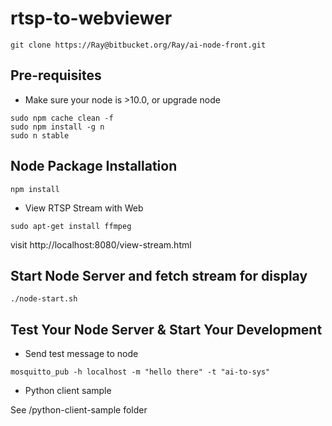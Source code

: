 # rtsp-to-webviewer

```
git clone https://Ray@bitbucket.org/Ray/ai-node-front.git
```

## Pre-requisites

- Make sure your node is >10.0, or upgrade node

```
sudo npm cache clean -f
sudo npm install -g n
sudo n stable
```

## Node Package Installation

```
npm install
```

- View RTSP Stream with Web

```
sudo apt-get install ffmpeg
```

visit http://localhost:8080/view-stream.html

## Start Node Server and fetch stream for display

```
./node-start.sh
```


## Test Your Node Server & Start Your Development

- Send test message to node

```
mosquitto_pub -h localhost -m "hello there" -t "ai-to-sys"
```

- Python client sample

See /python-client-sample folder




